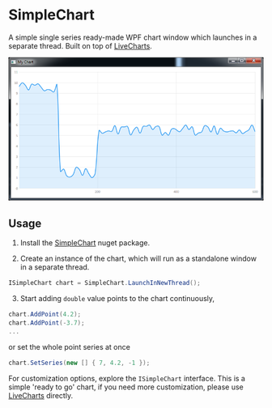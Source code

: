 # SimpleChart
A simple single series ready-made WPF chart window which launches in a separate thread. Built on top of [LiveCharts](https://lvcharts.net/).

![simple chart img](https://github.com/Vladimir-Pavelka/SimpleChart/blob/master/chart.png "Simple chart")

## Usage
1. Install the [SimpleChart](https://www.nuget.org/packages/SimpleChart/) nuget package.

2. Create an instance of the chart, which will run as a standalone window in a separate thread.
```csharp
ISimpleChart chart = SimpleChart.LaunchInNewThread();
```
3. Start adding `double` value points to the chart continuously,
```csharp
chart.AddPoint(4.2);
chart.AddPoint(-3.7);
...
```
   or set the whole point series at once
```csharp
chart.SetSeries(new [] { 7, 4.2, -1 });
```

For customization options, explore the `ISimpleChart` interface. 
This is a simple 'ready to go' chart, if you need more customization, please use [LiveCharts](https://lvcharts.net/) directly.

